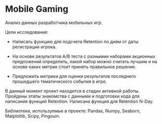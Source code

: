 # Mobile Gaming

Анализ данных разработчика мобильных игр.

Цели исследования:

- Написать функцию для подсчета Retention по дням от даты регистрации игрока.

- На основе результатов A/B теста с разнымии наборами акционных предложений определить, какой набор можно считать лучшим и на основе каких метрик стоит принять правильное решение.

- Предложить метрики для оценки результатов последнего прошедшего тематического события в игре.
 
В данный момент проект находится в стадии активной работы. Пройдены этапы знакомства с данными и подготовки кода для написания функций Retention. Написана функция для Retention N-Day.

Библиотеки, используемые в проекте: Pandas, Numpy, Seaborn, Matplotlib, Scipy, Pingouin.
